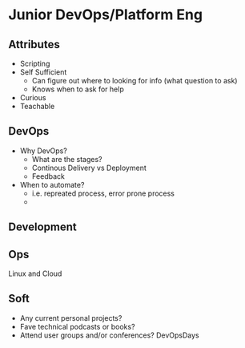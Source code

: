 
# Junior DevOps/Platform Eng

## Attributes

 - Scripting
 - Self Sufficient
	 - Can figure out where to looking for info (what question to ask)
	 - Knows when to ask for help
 - Curious
 - Teachable

## DevOps

 - Why DevOps?
	 - What are the stages?
	 - Continous Delivery vs Deployment
	 - Feedback
 - When to automate?
	 - i.e. repreated process, error prone process
	 - 

## Development

## Ops

Linux and Cloud

## Soft

 - Any current personal projects?
 - Fave technical podcasts or books?
 - Attend user groups and/or conferences? DevOpsDays

<!--stackedit_data:
eyJoaXN0b3J5IjpbNDg1NTkxOTY1LC0xNzY3MjQ2NTcwXX0=
-->